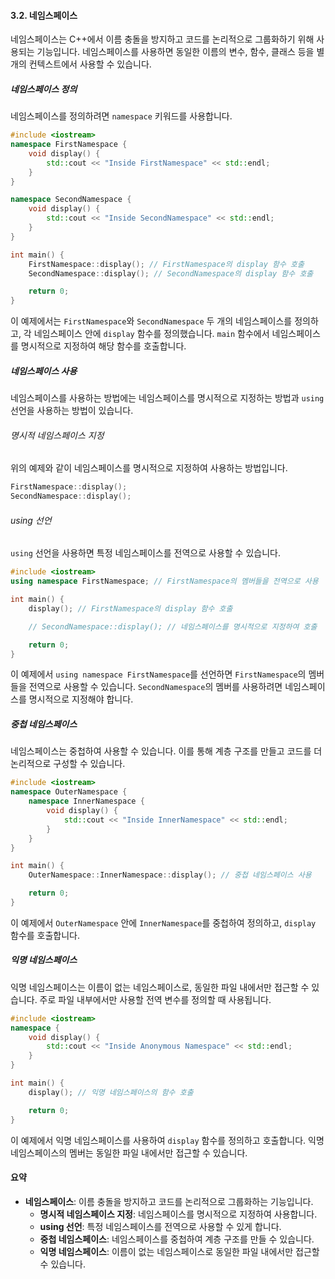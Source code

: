 #### 3.2. 네임스페이스

네임스페이스는 C++에서 이름 충돌을 방지하고 코드를 논리적으로 그룹화하기 위해 사용되는 기능입니다. 네임스페이스를 사용하면 동일한 이름의 변수, 함수, 클래스 등을 별개의 컨텍스트에서 사용할 수 있습니다.

##### 네임스페이스 정의

네임스페이스를 정의하려면 `namespace` 키워드를 사용합니다.

```cpp
#include <iostream>
namespace FirstNamespace {
    void display() {
        std::cout << "Inside FirstNamespace" << std::endl;
    }
}

namespace SecondNamespace {
    void display() {
        std::cout << "Inside SecondNamespace" << std::endl;
    }
}

int main() {
    FirstNamespace::display(); // FirstNamespace의 display 함수 호출
    SecondNamespace::display(); // SecondNamespace의 display 함수 호출

    return 0;
}
```

이 예제에서는 `FirstNamespace`와 `SecondNamespace` 두 개의 네임스페이스를 정의하고, 각 네임스페이스 안에 `display` 함수를 정의했습니다. `main` 함수에서 네임스페이스를 명시적으로 지정하여 해당 함수를 호출합니다.

##### 네임스페이스 사용

네임스페이스를 사용하는 방법에는 네임스페이스를 명시적으로 지정하는 방법과 `using` 선언을 사용하는 방법이 있습니다.

###### 명시적 네임스페이스 지정

위의 예제와 같이 네임스페이스를 명시적으로 지정하여 사용하는 방법입니다.

```cpp
FirstNamespace::display();
SecondNamespace::display();
```

###### using 선언

`using` 선언을 사용하면 특정 네임스페이스를 전역으로 사용할 수 있습니다.

```cpp
#include <iostream>
using namespace FirstNamespace; // FirstNamespace의 멤버들을 전역으로 사용

int main() {
    display(); // FirstNamespace의 display 함수 호출

    // SecondNamespace::display(); // 네임스페이스를 명시적으로 지정하여 호출

    return 0;
}
```

이 예제에서 `using namespace FirstNamespace`를 선언하면 `FirstNamespace`의 멤버들을 전역으로 사용할 수 있습니다. `SecondNamespace`의 멤버를 사용하려면 네임스페이스를 명시적으로 지정해야 합니다.

##### 중첩 네임스페이스

네임스페이스는 중첩하여 사용할 수 있습니다. 이를 통해 계층 구조를 만들고 코드를 더 논리적으로 구성할 수 있습니다.

```cpp
#include <iostream>
namespace OuterNamespace {
    namespace InnerNamespace {
        void display() {
            std::cout << "Inside InnerNamespace" << std::endl;
        }
    }
}

int main() {
    OuterNamespace::InnerNamespace::display(); // 중첩 네임스페이스 사용

    return 0;
}
```

이 예제에서 `OuterNamespace` 안에 `InnerNamespace`를 중첩하여 정의하고, `display` 함수를 호출합니다.

##### 익명 네임스페이스

익명 네임스페이스는 이름이 없는 네임스페이스로, 동일한 파일 내에서만 접근할 수 있습니다. 주로 파일 내부에서만 사용할 전역 변수를 정의할 때 사용됩니다.

```cpp
#include <iostream>
namespace {
    void display() {
        std::cout << "Inside Anonymous Namespace" << std::endl;
    }
}

int main() {
    display(); // 익명 네임스페이스의 함수 호출

    return 0;
}
```

이 예제에서 익명 네임스페이스를 사용하여 `display` 함수를 정의하고 호출합니다. 익명 네임스페이스의 멤버는 동일한 파일 내에서만 접근할 수 있습니다.

#### 요약

- **네임스페이스**: 이름 충돌을 방지하고 코드를 논리적으로 그룹화하는 기능입니다.
  - **명시적 네임스페이스 지정**: 네임스페이스를 명시적으로 지정하여 사용합니다.
  - **using 선언**: 특정 네임스페이스를 전역으로 사용할 수 있게 합니다.
  - **중첩 네임스페이스**: 네임스페이스를 중첩하여 계층 구조를 만들 수 있습니다.
  - **익명 네임스페이스**: 이름이 없는 네임스페이스로 동일한 파일 내에서만 접근할 수 있습니다.
